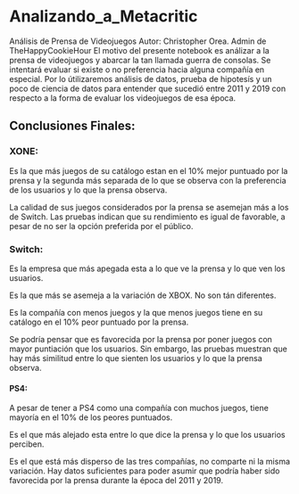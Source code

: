 # Analizando_a_Metacritic

Análisis de Prensa de Videojuegos  Autor: Christopher Orea. Admin de TheHappyCookieHour El motivo del presente notebook es análizar a la prensa de videojuegos y abarcar la tan llamada guerra de consolas.   Se intentará evaluar si existe o no preferencia hacia alguna compañía en especial. Por lo útilizaremos análisis de datos, prueba de hipotesís y un poco de ciencia de datos para entender que sucedió entre 2011 y 2019 con respecto a la forma de evaluar los videojuegos de esa época.


## Conclusiones Finales:


### XONE:
Es la que más juegos de su catálogo estan en el 10% mejor puntuado por la prensa y la segunda más separada de lo que se observa con la preferencia de los usuarios y lo que la prensa observa.

La calidad de sus juegos considerados por la prensa se asemejan más a los de Switch. Las pruebas indican que su rendimiento es igual de favorable, a pesar de no ser la opción preferida por el público.


### Switch:
Es la empresa que más apegada esta a lo que ve la prensa y lo que ven los usuarios. 

Es la que más se asemeja a la variación de XBOX. No son tán diferentes.

Es la compañía con menos juegos y la que menos juegos tiene en su catálogo en el 10% peor puntuado por la prensa.

Se podría pensar que es favorecida por la prensa por poner juegos con mayor puntiación que los usuarios. Sin embargo, las pruebas muestran que hay más similitud entre lo que sienten los usuarios y lo que la prensa observa.



#### PS4: 
A pesar de tener a PS4 como una compañía con muchos juegos, tiene mayoría en el 10% de los peores puntuados.

Es el que más alejado esta entre lo que dice la prensa y lo que los usuarios perciben.

Es el que está más disperso de las tres compañías, no comparte ni la misma variación. Hay datos suficientes para poder asumir que podría haber sido favorecida por la prensa durante la época del 2011 y 2019.
